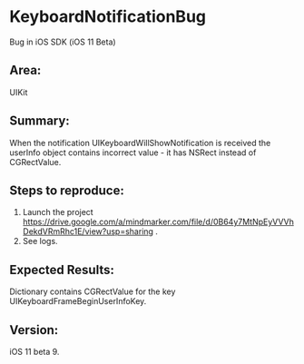 # KeyboardNotificationBug
Bug in iOS SDK (iOS 11 Beta)

## Area:
UIKit

## Summary:
When the notification UIKeyboardWillShowNotification is received the userInfo object contains incorrect value - it has NSRect instead of CGRectValue.

## Steps to reproduce:
1. Launch the project https://drive.google.com/a/mindmarker.com/file/d/0B64y7MtNpEyVVVhDekdVRmRhc1E/view?usp=sharing .
2. See logs.

## Expected Results:
Dictionary contains CGRectValue for the key UIKeyboardFrameBeginUserInfoKey.

## Version:
iOS 11 beta 9.
